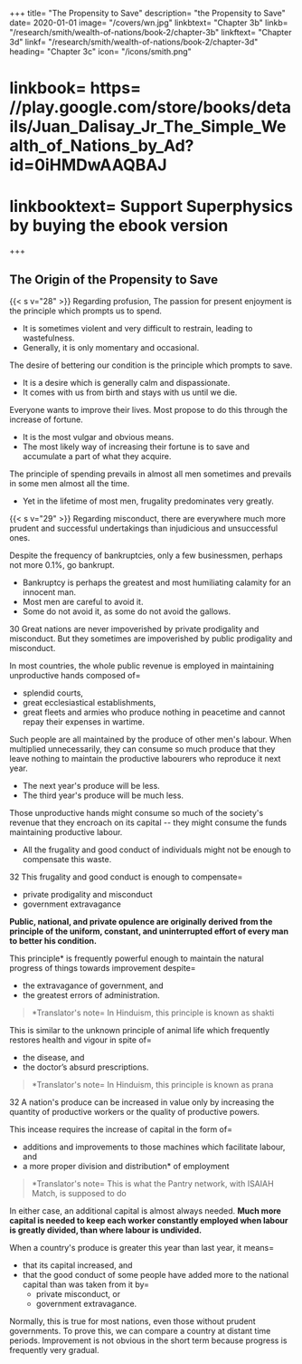 +++
title=  "The Propensity to Save"
description=  "the Propensity to Save"
date=  2020-01-01
image=  "/covers/wn.jpg"
linkbtext=  "Chapter 3b"
linkb=  "/research/smith/wealth-of-nations/book-2/chapter-3b"
linkftext=  "Chapter 3d"
linkf=  "/research/smith/wealth-of-nations/book-2/chapter-3d"
heading=  "Chapter 3c"
icon=  "/icons/smith.png"
# linkbook=  https= //play.google.com/store/books/details/Juan_Dalisay_Jr_The_Simple_Wealth_of_Nations_by_Ad?id=0iHMDwAAQBAJ
# linkbooktext=  Support Superphysics by buying the ebook version
+++


## The Origin of the Propensity to Save

<!-- regarding profusion misconduct -->

{{< s v="28" >}} Regarding profusion, The passion for present enjoyment is the principle which prompts us to spend. 
- It is sometimes violent and very difficult to restrain, leading to wastefulness. 
- Generally, it is only momentary and occasional.

The desire of bettering our condition is the principle which prompts to save.
- It is a desire which is generally calm and dispassionate.
- It comes with us from birth and stays with us until we die.

Everyone wants to improve their lives. Most propose to do this through the increase of fortune.
- It is the most vulgar and obvious means.
- The most likely way of increasing their fortune is to save and accumulate a part of what they acquire.

The principle of spending prevails in almost all men sometimes and prevails in some men almost all the time.
- Yet in the lifetime of most men, frugality predominates very greatly.

<!-- Regarding misconduct -->


{{< s v="29" >}} Regarding misconduct, there are everywhere much more prudent and successful undertakings than injudicious and unsuccessful ones.

Despite the frequency of bankruptcies, only a few businessmen, perhaps not more 0.1%, go bankrupt.
- Bankruptcy is perhaps the greatest and most humiliating calamity for an innocent man.
- Most men are careful to avoid it.
- Some do not avoid it, as some do not avoid the gallows.

30 Great nations are never impoverished by private prodigality and misconduct. But they sometimes are impoverished by public prodigality and misconduct.

In most countries, the whole public revenue is employed in maintaining unproductive hands composed of= 
- splendid courts,
- great ecclesiastical establishments,
- great fleets and armies who produce nothing in peacetime and cannot repay their expenses in wartime.

Such people are all maintained by the produce of other men's labour. When multiplied unnecessarily, they can consume so much produce that they leave nothing to maintain the productive labourers who reproduce it next year.
- The next year's produce will be less.
- The third year's produce will be much less.

Those unproductive hands might consume so much of the society's revenue that they encroach on its capital -- they might consume the funds maintaining productive labour.
- All the frugality and good conduct of individuals might not be enough to compensate this waste<!-- created by this forced encroachment -->.


32 This frugality and good conduct is enough to compensate= 
- private prodigality and misconduct
- government extravagance

<b>Public, national, and private opulence are originally derived from the principle of the uniform, constant, and uninterrupted effort of every man to better his condition.</b>

This principle* is frequently powerful enough to maintain the natural progress of things towards improvement despite= 
- the extravagance of government, and
- the greatest errors of administration.

> *Translator's note=  In Hinduism, this principle is known as shakti

This is similar to the unknown principle of animal life which frequently restores health and vigour in spite of= 
- the disease, and
- the doctor’s absurd prescriptions.

> *Translator's note=  In Hinduism, this principle is known as prana


32 A nation's produce can be increased in value only by increasing the quantity of productive workers or the quality of productive powers.

This incease requires the increase of capital in the form of= 
- additions and improvements to those machines which facilitate labour, and
- a more proper division and distribution* of employment

> *Translator's note=  This is what the Pantry network, with ISAIAH Match, is supposed to do 


In either case, an additional capital is almost always needed. **Much more capital is needed to keep each worker constantly employed when labour is greatly divided, than where labour is undivided.**

When a country's produce is greater this year than last year, it means= 
- that its capital increased, and
- that the good conduct of some people have added more to the national capital than was taken from it by= 
  - private misconduct, or
  - government extravagance.

Normally, this is true for most nations, even those without prudent governments. To prove this, we can compare a country at distant time periods. Improvement is not obvious in the short term because progress is frequently very gradual.

<!-- People frequently suspect that the country’s riches and industry are decaying from the decline of certain industries even in prosperous times. -->

